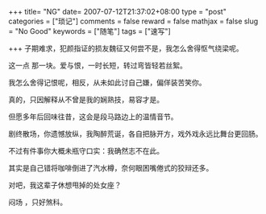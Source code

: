 +++
title= "NG"
date= 2007-07-12T21:37:02+08:00
type = "post"
categories = ["琐记"]
comments = false
reward = false
mathjax = false
slug = "No Good"
keywords = ["随笔"]
tags = ["速写"]

+++
子期难求，犯颜指证的损友魏征又何尝不是，我怎么舍得怄气绕梁呢。

这一点 那一块。爱与恨，一时长短，转过弯皆轻若丝絮。

我怎么舍得记恨呢，相反，从未如此讨自己嫌，偏佯装苦笑你。
<!--more-->
真的，只因解释从不曾是我的娴熟技，易容才是。

但愿多年后回味往昔，这会是段马路边上的温情音节。

剧终散场，你遗憾放纵，我陶醉荒诞，各自把脉开方，戏外戏永远比舞台更回肠。

不过有件事你大概未瓶守口实：我确然志不在此。

其实是自己错将咖啡倒进了汽水樽，奈何眼困嘴倦式的狡辩还多。

对吧，我这辈子休想甩掉的处女座？

闷场 ，只好煞科。
